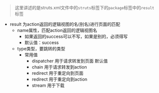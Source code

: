 > 这里讲述的是struts.xml文件中的`struts`标签下的`package`标签中的`result`标签
- result 为action返回的逻辑视图的名(别名)进行页面的匹配
  - name属性，匹配action返回的逻辑视图名
    - 如果返回的success可以不写，如果是别的，必须得写
    - 默认值：success
  - type类型，要跳转的类型
    - 常用值
      - dispatcher 用于请求转发到页面 默认值
      - chain 用于请求转发到action
      - redirect 用于重定向到页面
      - redirect 用于重定向到action
      - stream 用于下载
